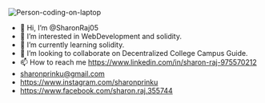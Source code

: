 ![Person-coding-on-laptop](https://user-images.githubusercontent.com/103627046/163377847-a5e384f9-a056-4288-8fd1-e854d7b674d9.jpg)
-  👋 Hi, I’m @SharonRaj05
- 👀 I’m interested in WebDevelopment and solidity.
- 🌱 I’m currently learning solidity.
- 💞️ I’m looking to collaborate on Decentralized College Campus Guide.
- 📫 How to reach me https://www.linkedin.com/in/sharon-raj-975570212
- sharonprinku@gmail.com
- https://www.instagram.com/sharonprinku
- https://www.facebook.com/sharon.raj.355744
<!---
SharonRaj05/SharonRaj05 is a ✨ special ✨ repository because its `README.md` (this file) appears on your GitHub profile.
You can click the Preview link to take a look at your changes.
--->
